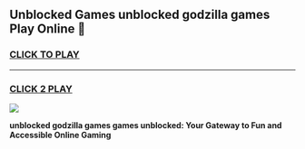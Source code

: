 
## Unblocked Games unblocked godzilla games Play Online 👋
<h3>
<a href="https://news.freeplayer.one?title=unblocked_godzilla_games&ref=17F">CLICK TO PLAY</a></h3>
<hr>

<h3>
<a href="https://news.freeplayer.one?title=unblocked_godzilla_games&ref=17F">CLICK 2 PLAY</a>
  
</h3>

<a href="https://news.freeplayer.one?title=unblocked_godzilla_games&ref=17F/"><img src="https://clearcache.store/games.png"></a>


**unblocked godzilla games games unblocked: Your Gateway to Fun and Accessible Online Gaming**
